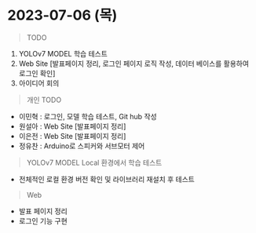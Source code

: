 # 2023-07-06 (목)

> TODO
1. YOLOv7 MODEL 학습 테스트
2. Web Site [발표페이지 정리, 로그인 페이지 로직 작성, 데이터 베이스를 활용하여 로그인 확인]
3. 아이디어 회의

> 개인 TODO
- 이민혁 : 로그인, 모델 학습 테스트, Git hub 작성
- 원설아 : Web Site [발표페이지 정리]
- 이은전 : Web Site [발표페이지 정리]
- 정유찬 : Arduino로 스피커와 서브모터 제어

> YOLOv7 MODEL Local 환경에서 학습 테스트
- 전체적인 로컬 환경 버전 확인 및 라이브러리 재설치 후 테스트

> Web
- 발표 페이지 정리
- 로그인 기능 구현
